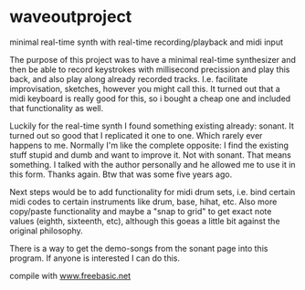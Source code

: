 # waveoutproject
minimal real-time synth with real-time recording/playback and midi input

The purpose of this project was to have a minimal real-time synthesizer and then be able to record keystrokes with millisecond precission and play this back, and also play along already recorded tracks. I.e. facilitate improvisation, sketches, however you might call this. It turned out that a midi keyboard is really good for this, so i bought a cheap one and included that functionality as well.

Luckily for the real-time synth I found something existing already: sonant. It turned out so good that I replicated it one to one. Which rarely ever happens to me. Normally I'm like the complete opposite: I find the existing stuff stupid and dumb and want to improve it. Not with sonant. That means something. I talked with the author personally and he allowed me to use it in this form. Thanks again. Btw that was some five years ago.

Next steps would be to add functionality for midi drum sets, i.e. bind certain midi codes to certain instruments like drum, base, hihat, etc.
Also more copy/paste functionality and maybe a "snap to grid" to get exact note values (eighth, sixteenth, etc), although this goeas a little bit against the original philosophy.

There is a way to get the demo-songs from the sonant page into this program. If anyone is interested I can do this.

compile with www.freebasic.net

